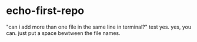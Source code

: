 # echo-first-repo
"can i add more than one file in the same line in terminal?" test
yes. yes, you can. just put a space bewtween the file names.
